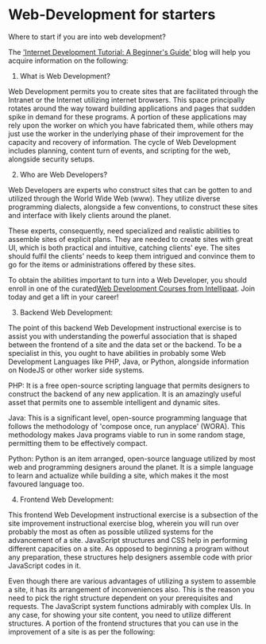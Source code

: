 # Web-Development for starters

Where to start if you are into web development?

The <a href="https://intellipaat.com/blog/web-development-tutorial/">'Internet Development Tutorial: A Beginner's Guide'</a> blog will help you acquire information on the following: 


1) What is Web Development? 

Web Development permits you to create sites that are facilitated through the Intranet or the Internet utilizing internet browsers. This space principally rotates around the way toward building applications and pages that sudden spike in demand for these programs. A portion of these applications may rely upon the worker on which you have fabricated them, while others may just use the worker in the underlying phase of their improvement for the capacity and recovery of information. The cycle of Web Development includes planning, content turn of events, and scripting for the web, alongside security setups. 


2) Who are Web Developers? 

Web Developers are experts who construct sites that can be gotten to and utilized through the World Wide Web (www). They utilize diverse programming dialects, alongside a few conventions, to construct these sites and interface with likely clients around the planet. 

These experts, consequently, need specialized and realistic abilities to assemble sites of explicit plans. They are needed to create sites with great UI, which is both practical and intuitive, catching clients' eye. The sites should fulfil the clients' needs to keep them intrigued and convince them to go for the items or administrations offered by these sites. 

To obtain the abilities important to turn into a Web Developer, you should enroll in one of the curated<a href="https://intellipaat.com/course-cat/website-development-courses/">Web Development Courses from Intellipaat</a>. Join today and get a lift in your career! 


3) Backend Web Development:

The point of this backend Web Development instructional exercise is to assist you with understanding the powerful association that is shaped between the frontend of a site and the data set or the backend. To be a specialist in this, you ought to have abilities in probably some Web Development Languages like PHP, Java, or Python, alongside information on NodeJS or other worker side systems. 

PHP: It is a free open-source scripting language that permits designers to construct the backend of any new application. It is an amazingly useful asset that permits one to assemble intelligent and dynamic sites. 

Java: This is a significant level, open-source programming language that follows the methodology of 'compose once, run anyplace' (WORA). This methodology makes Java programs viable to run in some random stage, permitting them to be effectively compact. 

Python: Python is an item arranged, open-source language utilized by most web and programming designers around the planet. It is a simple language to learn and actualize while building a site, which makes it the most favoured language too. 


4) Frontend Web Development:

This frontend Web Development instructional exercise is a subsection of the site improvement instructional exercise blog, wherein you will run over probably the most as often as possible utilized systems for the advancement of a site. JavaScript structures and CSS help in performing different capacities on a site. As opposed to beginning a program without any preparation, these structures help designers assemble code with prior JavaScript codes in it. 

Even though there are various advantages of utilizing a system to assemble a site, it has its arrangement of inconveniences also. This is the reason you need to pick the right structure dependent on your prerequisites and requests. The JavaScript system functions admirably with complex UIs. In any case, for showing your site content, you need to utilize different structures. A portion of the frontend structures that you can use in the improvement of a site is as per the following:
